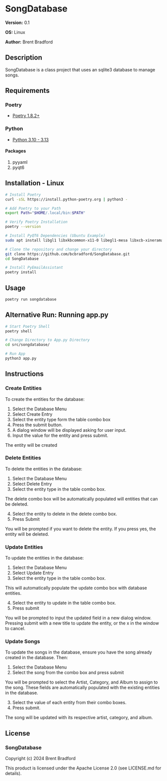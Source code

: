 # SongDatabase

**Version:** 0.1

**OS:** Linux

**Author:** Brent Bradford

## Description

SongDatabase is a class project that uses an sqlite3 database to manage songs.

## Requirements

### Poetry

- [Poetry 1.8.2+](https://python-poetry.org/)

### Python

- [Python 3.10 - 3.13](https://www.python.org/downloads/)

#### Packages

1. pyyaml
2. pyqt6

## Installation - Linux

```bash
# Install Poetry
curl -sSL https://install.python-poetry.org | python3 -

# Add Poetry to your Path
export Path="$HOME/.local/bin:$PATH"

# Verify Poetry Installation
poetry --version

# Install PyQT6 Dependencies (Ubuntu Example)
sudo apt install libgl1 libxkbcommon-x11-0 libegl1-mesa libxcb-xinerama0 libxcb-cursor0 libx11-xcb1 libglu1-mesa qtwayland5

# Clone the repository and change your directory
git clone https://github.com/bcbradford/SongDatabase.git
cd SongDatabase

# Install PyEmailAssistant
poetry install
```
## Usage

```bash
poetry run songdatabase
```

## Alternative Run: Running app.py

```bash
# Start Poetry Shell
poetry shell

# Change Directory to App.py Directory
cd src/songdatabase/

# Run App
python3 app.py
```

## Instructions

### Create Entities

To create the entities for the database:

1. Select the Database Menu
2. Select Create Entry
3. Select the entity type form the table combo box
4. Press the submit button.
5. A dialog window will be displayed asking for user input.
6. Input the value for the entity and press submit.

The entity will be created

### Delete Entities

To delete the entities in the database:

1. Select the Database Menu
2. Select Delete Entry
3. Select the entity type in the table combo box.

The delete combo box will be automatically populated will entities
that can be deleted.

4. Select the entity to delete in the delete combo box.
5. Press Submit

You will be prompted if you want to delete the entity.
If you press yes, the entity will be deleted.

### Update Entities

To update the entities in the database:

1. Select the Database Menu
2. Select Update Entry
3. Select the entity type in the table combo box.

This will automatically populate the update combo box with database entities.

4. Select the entity to update in the table combo box.
5. Press submit

You will be prompted to input the updated field in a new dialog window.
Pressing submit with a new title to update the entity, or the x in the window
to cancel.

### Update Songs

To update the songs in the database, ensure you have
the song already created in the database. Then:

1. Select the Database Menu
2. Select the song from the combo box and press submit

You will be prompted to select the Artist, Category, and Album
to assign to the song. These fields are automatically populated
with the existing entities in the database.

3. Select the value of each entity from their combo boxes.
4. Press submit.

The song will be updated with its respective artist, category, and
album.

## License

### SongDatabase
Copyright (c) 2024 Brent Bradford

This product is licensed under the Apache License 2.0 (see LICENSE.md for details).
